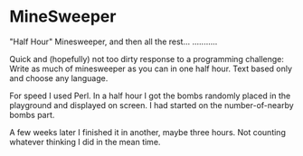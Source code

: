 MineSweeper
===========

"Half Hour" Minesweeper, and then all the rest...
...........

Quick and (hopefully) not too dirty response to a programming challenge: 
Write as much of minesweeper as you can in one half hour. Text based only 
and choose any language.
                                                                           
For speed I used Perl. In a half hour I got the bombs randomly 
placed in the playground and displayed on screen. I had started on the
number-of-nearby bombs part.
                                                                           
A few weeks later I finished it in another, maybe three hours. Not counting
whatever thinking I did in the mean time. 


